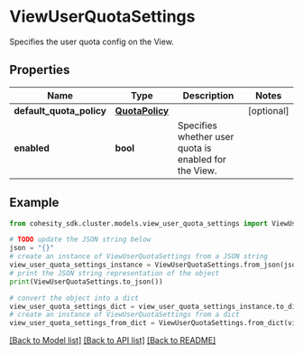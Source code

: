 # ViewUserQuotaSettings

Specifies the user quota config on the View.

## Properties

Name | Type | Description | Notes
------------ | ------------- | ------------- | -------------
**default_quota_policy** | [**QuotaPolicy**](QuotaPolicy.md) |  | [optional] 
**enabled** | **bool** | Specifies whether user quota is enabled for the View. | 

## Example

```python
from cohesity_sdk.cluster.models.view_user_quota_settings import ViewUserQuotaSettings

# TODO update the JSON string below
json = "{}"
# create an instance of ViewUserQuotaSettings from a JSON string
view_user_quota_settings_instance = ViewUserQuotaSettings.from_json(json)
# print the JSON string representation of the object
print(ViewUserQuotaSettings.to_json())

# convert the object into a dict
view_user_quota_settings_dict = view_user_quota_settings_instance.to_dict()
# create an instance of ViewUserQuotaSettings from a dict
view_user_quota_settings_from_dict = ViewUserQuotaSettings.from_dict(view_user_quota_settings_dict)
```
[[Back to Model list]](../README.md#documentation-for-models) [[Back to API list]](../README.md#documentation-for-api-endpoints) [[Back to README]](../README.md)


